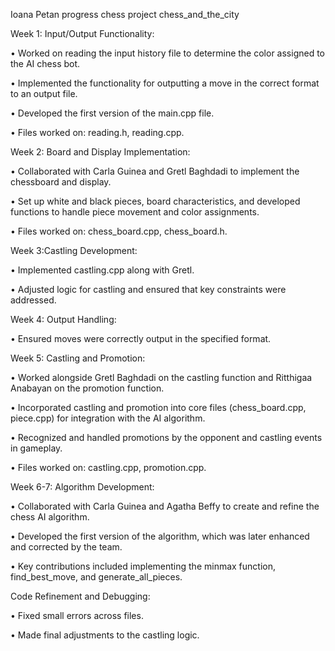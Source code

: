 Ioana Petan progress chess project chess_and_the_city

Week 1: Input/Output Functionality:

•	Worked on reading the input history file to determine the color assigned to the AI chess bot.

•	Implemented the functionality for outputting a move in the correct format to an output file.

•	Developed the first version of the main.cpp file.

•	Files worked on: reading.h, reading.cpp.

Week 2: Board and Display Implementation:

•	Collaborated with Carla Guinea and Gretl Baghdadi to implement the chessboard and display.

•	Set up white and black pieces, board characteristics, and developed functions to handle piece movement and color assignments.

•	Files worked on: chess_board.cpp, chess_board.h.

Week 3:Castling Development:

•	Implemented castling.cpp along with Gretl.

•	Adjusted logic for castling and ensured that key constraints were addressed.

Week 4: Output Handling:

•	Ensured moves were correctly output in the specified format.

Week 5: Castling and Promotion:

•	Worked alongside Gretl Baghdadi on the castling function and Ritthigaa Anabayan on the promotion function.

•	Incorporated castling and promotion into core files (chess_board.cpp, piece.cpp) for integration with the AI algorithm.

•	Recognized and handled promotions by the opponent and castling events in gameplay.

•	Files worked on: castling.cpp, promotion.cpp.

Week 6-7: Algorithm Development:

•	Collaborated with Carla Guinea and Agatha Beffy to create and refine the chess AI algorithm.

•	Developed the first version of the algorithm, which was later enhanced and corrected by the team.

•	Key contributions included implementing the minmax function, find_best_move, and generate_all_pieces.

Code Refinement and Debugging:

•	Fixed small errors across files.

•	Made final adjustments to the castling logic.